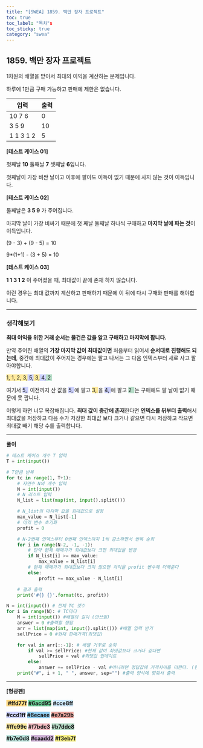 ```yaml
---
title: "[SWEA] 1859. 백만 장자 프로젝트"
toc: true
toc_label: "목차"s
toc_sticky: true
category: "swea"
---
```


## 1859. 백만 장자 프로젝트

1차원의 배열을 받아서 최대의 이익을 계산하는 문제입니다.

하루에 1만큼 구매 가능하고 판매에 제한은 없습니다.

| 입력      | 출력 |
| --------- | ---- |
| 10 7 6    | 0    |
| 3 5 9     | 10   |
| 1 1 3 1 2 | 5    |

**[테스트 케이스 01]**

첫째날 **10** 둘째날 **7** 셋째날 **6**입니다.

첫째날이 가장 비싼 날이고 이후에 팔아도 이득이 없기 때문에 사지 않는 것이 이득입니다.

**[테스트 케이스 02]**

둘째날은 **3 5 9** 가 주어집니다.

마지막 날이 가장 비싸기 때문에 첫 째날 둘째날 하나씩 구매하고 **마지막 날에 파는 것**이 이득입니다.

(9 - 3) + (9 - 5) = 10

9\*(1+1) - (3 + 5) = 10

**[테스트 케이스 03]**

**1 1 3 1 2** 이 주어졌을 때, 최대값이 끝에 존재 하지 않습니다.

이런 경우는 최대 값까지 계산하고 판매하기 때문에 이 뒤에 다시 구매와 판매를 해야합니다.

---

### 생각해보기

<span class="hlm">**최대 이익을 위한 거래 순서는 물건은 값을 알고 구매하고 마지막에 팝니다.**</span>

만약 주어진 배열의 **가장 마지막 값이 최대값이면** 처음부터 읽어서 **순서대로 진행해도 되는데**, 중간에 최대값이 주어지는 경우에는 팔고 나서는 그 다음 인덱스부터 새로 사고 팔아야합니다.

<span style="background-color: #ffe99c"> 1, 1, 2, 3,</span><span style="background-color: #ccd1ff"> 5,</span><span style="background-color: #ffe99c"> 3,</span><span style="background-color: #ccd1ff "> 4,</span><span style="background-color: #b7ddc8"> 2 </span>

여기서 <span style="background-color: #ccd1ff "> 5, </span> 이전까지 산 값을 <span style="background-color: #ccd1ff"> 5, </span>에 팔고 <span style="background-color: #ffe99c "> 3, </span>을 <span style="background-color: #ccd1ff"> 4, </span>에 팔고 <span style="background-color: #b7ddc8 "> 2  </span>는 구매해도 팔 날이 없기 때문에 못 팝니다.

이렇게 하면 너무 복잡해집니다. **최대 값이 중간에 존재**한다면 <span class="hlm">**인덱스를 뒤부터 출력**</span>해서 최대값을 저장하고 다음 수가 저장한 최대값 보다 크거나 같으면 다시 저장하고 작으면 최대값 빼기 해당 수를 출력합니다.

---

**풀이**

```python
# 테스트 케이스 개수 T 입력
T = int(input())

# T만큼 반복
for tc in range(1, T+1):
    # 자연수 N의 개수 입력
    N = int(input())
    # N 리스트 입력
    N_list = list(map(int, input().split()))

    # N_list의 마지막 값을 최대값으로 설정
    max_value = N_list[-1]
    # 이익 변수 초기화
    profit = 0

    # N-2번째 인덱스부터 0번째 인덱스까지 1씩 감소하면서 반복 순회
    for i in range(N-2, -1, -1):
        # 만약 현재 매매가가 최대값보다 크면 최대값을 변경
        if N_list[i] >= max_value:
            max_value = N_list[i]
        # 현재 매매가가 최대값보다 크지 않으면 차익을 profit 변수에 더해준다
        else:
            profit += max_value - N_list[i]

    # 결과 출력
    print('#{} {}'.format(tc, profit))
```

```python
N = int(input()) # 전체 TC 갯수
for i in range(N): # TC마다
    M = int(input()) #배열의 길이 (안쓰임)
    answer = 0 #출력할 정답
    arr = list(map(int, input().split())) #배열 입력 받기
    sellPrice = 0 #현재 판매가격(최댓값)

    for val in arr[::-1]: # 배열 거꾸로 순회
        if val >= sellPrice: #현재 값이 최댓값보다 크거나 같다면
            sellPrice = val #최댓값 업데이트
        else:
            answer += sellPrice - val #아니라면 정답값에 가격차이를 더한다. (현재 값에 구매해서 최댓값에 판다)
    print("#", i + 1, " ", answer, sep="") #출력 양식에 맞춰서 출력
```

---

**[형광펜]**

<span style="background-color: #ffd77f"> **#ffd77f**</span> <span style="background-color: #6acd95 ">**#6acd95**</span> <span style="background-color: #cce8ff ">**#cce8ff**</span>

<span style="background-color: #ccd1ff ">**#ccd1ff**</span> <span style="background-color: #8ecaee ">**#8ecaee**</span> <span style="background-color: #e7a29b ">**#e7a29b**</span>

<span style="background-color: #ffe99c ">**#ffe99c**</span> <span style="background-color: #f7bdc3">**#f7bdc3**</span> <span style="background-color: #b7ddc8 ">**#b7ddc8**</span>

<span style="background-color: #b7e0d8 ">**#b7e0d8**</span> <span style="background-color: #caadd2">**#caadd2**</span> <span style="background-color: #f3eb7f">**#f3eb7f**</span>
